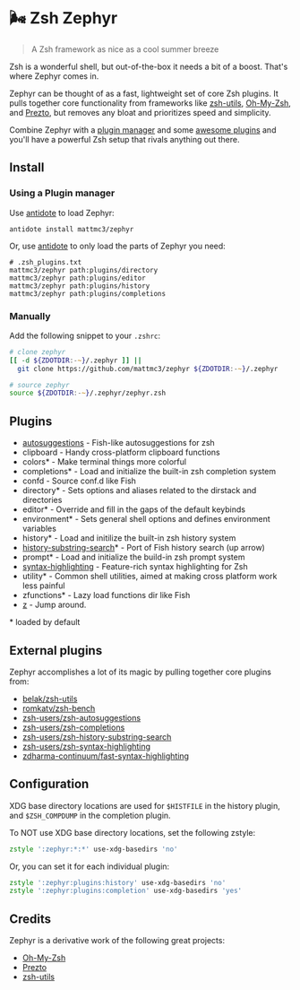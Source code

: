 # :wind_face: Zsh Zephyr

> A Zsh framework as nice as a cool summer breeze

Zsh is a wonderful shell, but out-of-the-box it needs a bit of a boost. That's where Zephyr comes in.

Zephyr can be thought of as a fast, lightweight set of core Zsh plugins. It pulls together core functionality from frameworks like [zsh-utils], [Oh-My-Zsh][ohmyzsh], and [Prezto][prezto], but removes any bloat and prioritizes speed and simplicity.

Combine Zephyr with a [plugin manager][antidote] and some [awesome plugins](https://github.com/unixorn/awesome-zsh-plugins) and you'll have a powerful Zsh setup that rivals anything out there.

## Install

### Using a Plugin manager

Use [antidote] to load Zephyr:

```shell
antidote install mattmc3/zephyr
```

Or, use [antidote] to only load the parts of Zephyr you need:

```shell
# .zsh_plugins.txt
mattmc3/zephyr path:plugins/directory
mattmc3/zephyr path:plugins/editor
mattmc3/zephyr path:plugins/history
mattmc3/zephyr path:plugins/completions
```

### Manually

Add the following snippet to your `.zshrc`:

```zsh
# clone zephyr
[[ -d ${ZDOTDIR:-~}/.zephyr ]] ||
  git clone https://github.com/mattmc3/zephyr ${ZDOTDIR:-~}/.zephyr

# source zephyr
source ${ZDOTDIR:-~}/.zephyr/zephyr.zsh
```

## Plugins

- [autosuggestions][zsh-autosuggestions] - Fish-like autosuggestions for zsh
- clipboard - Handy cross-platform clipboard functions
- colors\* - Make terminal things more colorful
- completions\* - Load and initialize the built-in zsh completion system
- confd - Source conf.d like Fish
- directory\* - Sets options and aliases related to the dirstack and directories
- editor\* - Override and fill in the gaps of the default keybinds
- environment\* - Sets general shell options and defines environment variables
- history\* - Load and initilize the built-in zsh history system
- [history-substring-search][zsh-history-substring-search]\* - Port of Fish history search (up arrow)
- prompt\* - Load and initialize the build-in zsh prompt system
- [syntax-highlighting][fast-syntax-highlighting] - Feature-rich syntax highlighting for Zsh
- utility\* - Common shell utilities, aimed at making cross platform work less painful
- zfunctions\* - Lazy load functions dir like Fish
- [z] - Jump around.

\* loaded by default

## External plugins

Zephyr accomplishes a lot of its magic by pulling together core plugins from:

- [belak/zsh-utils][zsh-utils]
- [romkatv/zsh-bench][zsh-bench]
- [zsh-users/zsh-autosuggestions][zsh-autosuggestions]
- [zsh-users/zsh-completions][zsh-completions]
- [zsh-users/zsh-history-substring-search][zsh-history-substring-search]
- [zsh-users/zsh-syntax-highlighting][zsh-syntax-highlighting]
- [zdharma-continuum/fast-syntax-highlighting][fast-syntax-highlighting]

## Configuration

XDG base directory locations are used for `$HISTFILE` in the history plugin, and `$ZSH_COMPDUMP` in the completion plugin.

To NOT use XDG base directory locations, set the following zstyle:

```zsh
zstyle ':zephyr:*:*' use-xdg-basedirs 'no'
```

Or, you can set it for each individual plugin:

```zsh
zstyle ':zephyr:plugins:history' use-xdg-basedirs 'no'
zstyle ':zephyr:plugins:completion' use-xdg-basedirs 'yes'
```

## Credits

Zephyr is a derivative work of the following great projects:

- [Oh-My-Zsh][ohmyzsh]
- [Prezto][prezto]
- [zsh-utils][zsh-utils]


[antidote]: https://getantidote.github.io
[ohmyzsh]: https://github.com/ohmyzsh/ohmyzsh
[prezto]: https://github.com/sorin-ionescu/prezto
[fast-syntax-highlighting]: https://github.com/zdharma-continuum/fast-syntax-highlighting
[zsh-utils]: https://github.com/belak/zsh-utils
[zsh-bench]: https://github.com/romkatv/zsh-bench
[zsh-autosuggestions]: https://github.com/zsh-users/zsh-autosuggestions
[zsh-completions]: https://github.com/zsh-users/zsh-completions
[zsh-history-substring-search]: https://github.com/zsh-users/zsh-history-subsring-search
[zsh-syntax-highlighting]: https://github.com/zsh-users/zsh-syntax-highlighting
[z]: https://github.com/rupa/z
